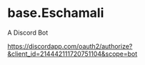 # base.Eschamali
A Discord Bot

https://discordapp.com/oauth2/authorize?&client_id=214442111720751104&scope=bot